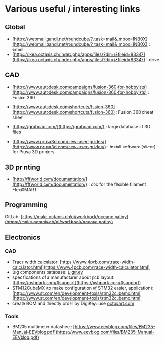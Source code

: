 # Various useful / interesting links

## Global

- [https://webmail.gandi.net/roundcube/?_task=mail&_mbox=INBOX](https://webmail.gandi.net/roundcube/?_task=mail&_mbox=INBOX) : email
- [https://ikea.octanis.ch/index.php/apps/files/?dir=/&fileid=83347](https://ikea.octanis.ch/index.php/apps/files/?dir=/&fileid=83347) : drive

## CAD

- [https://www.autodesk.com/campaigns/fusion-360-for-hobbyists](https://www.autodesk.com/campaigns/fusion-360-for-hobbyists) : Fusion 360
- [https://www.autodesk.com/shortcuts/fusion-360](https://www.autodesk.com/shortcuts/fusion-360) : Fusion 360 cheat sheet


- [https://grabcad.com/](https://grabcad.com/) : large database of 3D files

- [https://www.prusa3d.com/new-user-guides/](https://www.prusa3d.com/new-user-guides/) : install software (slicer) for Prusa 3D printers

## 3D printing
 - [http://fffworld.com/documentation/](http://fffworld.com/documentation/) : doc for the flexible filament FlexiSMART

## Programming

GitLab: [https://make.octanis.ch/oi/workbook/oceane.patiny](https://make.octanis.ch/oi/workbook/oceane.patiny)

## Electronics

### CAD
- Trace width calculator: [https://www.4pcb.com/trace-width-calculator.html](https://www.4pcb.com/trace-width-calculator.html)
- Big components database: [DigiKey](https://www.digikey.com/)
- specifications of a manufacturer about pcb layout: [https://oshpark.com/#support](https://oshpark.com/#support)
- STM32CubeMX (to make configuration of STM32 easier, application): [https://www.st.com/en/development-tools/stm32cubemx.html](https://www.st.com/en/development-tools/stm32cubemx.html)
- create BOM and directly order by DigiKey: use [octopart.com](octopart.com)


### Tools
- BM235 multimeter datasheet: [https://www.eevblog.com/files/BM235-Manual-EEVblog.pdf](https://www.eevblog.com/files/BM235-Manual-EEVblog.pdf)